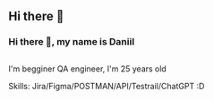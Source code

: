 ## Hi there 👋
### Hi there 👋, my name is Daniil
## 
I'm begginer QA engineer, I'm 25 years old

Skills: Jira/Figma/POSTMAN/API/Testrail/ChatGPT :D

 




